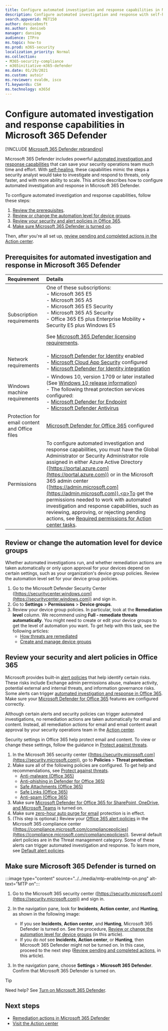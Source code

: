 ```yaml
---
title: Configure automated investigation and response capabilities in Microsoft 365 Defender
description: Configure automated investigation and response with self-healing in Microsoft 365 Defender
search.appverid: MET150
author: denisebmsft
ms.author: deniseb
manager: dansimp
audience: ITPro
ms.topic: how-to
ms.prod: m365-security
localization_priority: Normal
ms.collection: 
- M365-security-compliance
- m365initiative-m365-defender
ms.date: 01/29/2021
ms.custom: autoir
ms.reviewer: evaldm, isco
f1.keywords: CSH
ms.technology: m365d
---
```


# Configure automated investigation and response capabilities in Microsoft 365 Defender

[!INCLUDE [Microsoft 365 Defender rebranding](../includes/microsoft-defender.md)]

Microsoft 365 Defender includes powerful [automated investigation and response capabilities](mtp-autoir.md) that can save your security operations team much time and effort. With [self-healing](mtp-autoir.md#how-automated-investigation-and-self-healing-works), these capabilities mimic the steps a security analyst would take to investigate and respond to threats, only faster, and with more ability to scale. This article describes how to configure automated investigation and response in Microsoft 365 Defender.

To configure automated investigation and response capabilities, follow these steps:

1. [Review the prerequisites](#prerequisites-for-automated-investigation-and-response-in-microsoft-365-defender).
2. [Review or change the automation level for device groups](#review-or-change-the-automation-level-for-device-groups).
3. [Review your security and alert policies in Office 365](#review-your-security-and-alert-policies-in-office-365).
4. [Make sure Microsoft 365 Defender is turned on](#make-sure-microsoft-365-defender-is-turned-on).

Then, after you're all set up, [review pending and completed actions in the Action center](#review-pending-and-completed-actions-in-the-action-center).

## Prerequisites for automated investigation and response in Microsoft 365 Defender

|Requirement |Details |
|:----|:----|
|Subscription requirements |One of these subscriptions: <br/>- Microsoft 365 E5<br/>- Microsoft 365 A5<br/>- Microsoft 365 E5 Security<br/>- Microsoft 365 A5 Security<br/>- Office 365 E5 plus Enterprise Mobility + Security E5 plus Windows E5<p> See [Microsoft 365 Defender licensing requirements](https://docs.microsoft.com/microsoft-365/security/mtp/prerequisites?#licensing-requirements).|
|Network requirements |- [Microsoft Defender for Identity](https://docs.microsoft.com/azure-advanced-threat-protection/what-is-atp) enabled<br/>- [Microsoft Cloud App Security](https://docs.microsoft.com/cloud-app-security/what-is-cloud-app-security) configured<br/>- [Microsoft Defender for Identity integration](https://docs.microsoft.com/cloud-app-security/mdi-integration) |
|Windows machine requirements |- Windows 10, version 1709 or later installed (See [Windows 10 release information](https://docs.microsoft.com/windows/release-information/)) <br/>- The following threat protection services configured:<br/>- [Microsoft Defender for Endpoint](https://docs.microsoft.com/windows/security/threat-protection/microsoft-defender-atp/configure-endpoints)<br/>- [Microsoft Defender Antivirus](https://docs.microsoft.com/windows/security/threat-protection/windows-defender-antivirus/configure-windows-defender-antivirus-features) |
|Protection for email content and Office files |[Microsoft Defender for Office 365](https://docs.microsoft.com/microsoft-365/security/office-365-security/office-365-atp#configure-atp-policies) configured |
|Permissions | To configure automated investigation and response capabilities, you must have the Global Administrator or Security Administrator role assigned in either Azure Active Directory ([https://portal.azure.com](https://portal.azure.com)) or in the Microsoft 365 admin center ([https://admin.microsoft.com](https://admin.microsoft.com)).<p>To get the permissions needed to work with automated investigation and response capabilities, such as reviewing, approving, or rejecting pending actions, see [Required permissions for Action center tasks](mtp-action-center.md#required-permissions-for-action-center-tasks). |

## Review or change the automation level for device groups

Whether automated investigations run, and whether remediation actions are taken automatically or only upon approval for your devices depend on certain settings, such as your organization's device group policies. Review the automation level set for your device group policies.

1. Go to the Microsoft Defender Security Center ([https://securitycenter.windows.com](https://securitycenter.windows.com)) and sign in.
2. Go to **Settings** > **Permissions** > **Device groups**.
3. Review your device group policies. In particular, look at the **Remediation level** column. We recommend using **Full - remediate threats automatically**.  You might need to create or edit your device groups to get the level of automation you want. To get help with this task, see the following articles:
   - [How threats are remediated](https://docs.microsoft.com/windows/security/threat-protection/microsoft-defender-atp/automated-investigations#how-threats-are-remediated)
   - [Create and manage device groups](https://docs.microsoft.com/windows/security/threat-protection/microsoft-defender-atp/machine-groups)

## Review your security and alert policies in Office 365

Microsoft provides built-in [alert policies](https://docs.microsoft.com/microsoft-365/compliance/alert-policies) that help identify certain risks. These risks include Exchange admin permissions abuse, malware activity, potential external and internal threats, and information governance risks. Some alerts can trigger [automated investigation and response in Office 365](https://docs.microsoft.com/microsoft-365/security/office-365-security/office-365-air). Make sure your [Microsoft Defender for Office 365](https://docs.microsoft.com/microsoft-365/security/office-365-security/office-365-atp) features are configured correctly.

Although certain alerts and security policies can trigger automated investigations, no remediation actions are taken automatically for email and content. Instead, all remediation actions for email and email content await approval by your security operations team in the [Action center](mtp-action-center.md).

Security settings in Office 365 help protect email and content. To view or change these settings, follow the guidance in [Protect against threats](https://docs.microsoft.com/microsoft-365/security/office-365-security/protect-against-threats).

1. In the Microsoft 365 security center ([https://security.microsoft.com](https://security.microsoft.com)), go to **Policies** > **Threat protection**.
2. Make sure all of the following policies are configured. To get help and recommendations, see [Protect against threats](https://docs.microsoft.com/microsoft-365/security/office-365-security/protect-against-threats).
   - [Anti-malware (Office 365)](https://docs.microsoft.com/microsoft-365/security/office-365-security/protect-against-threats#part-1---anti-malware-protection)
   - [Anti-phishing in Defender for Office 365)](https://docs.microsoft.com/microsoft-365/security/office-365-security/protect-against-threats#part-2---anti-phishing-protection)
   - [Safe Attachments (Office 365)](https://docs.microsoft.com/microsoft-365/security/office-365-security/protect-against-threats#atp-safe-attachments-policies)
   - [Safe Links (Office 365)](https://docs.microsoft.com/microsoft-365/security/office-365-security/protect-against-threats#atp-safe-links-policies)
   - [Anti-spam (Office 365)](https://docs.microsoft.com/microsoft-365/security/office-365-security/protect-against-threats#part-3---anti-spam-protection)
3. Make sure [Microsoft Defender for Office 365 for SharePoint, OneDrive, and Microsoft Teams](https://docs.microsoft.com/microsoft-365/security/office-365-security/protect-against-threats#part-5---turn-on-atp-for-sharepoint-onedrive-and-microsoft-teams-workloads) is turned on.
4. Make sure [zero-hour auto purge for email](https://docs.microsoft.com/microsoft-365/security/office-365-security/protect-against-threats#zero-hour-auto-purge-for-email-in-eop) protection is in effect.
5. (This step is optional.) Review your [Office 365 alert policies](https://docs.microsoft.com/microsoft-365/compliance/alert-policies) in the Microsoft 365 compliance center ([https://compliance.microsoft.com/compliancepolicies](https://compliance.microsoft.com/compliancepolicies)). Several default alert policies are in the Threat management category. Some of these alerts can trigger automated investigation and response. To learn more, see [Default alert policies](https://docs.microsoft.com/microsoft-365/compliance/alert-policies?#default-alert-policies).

## Make sure Microsoft 365 Defender is turned on

:::image type="content" source="../../media/mtp-enable/mtp-on.png" alt-text="MTP on":::

1. Go to the Microsoft 365 security center ([https://security.microsoft.com](https://security.microsoft.com)) and sign in.
2. In the navigation pane, look for **Incidents**, **Action center**, and **Hunting**, as shown in the following image:
   - If you see **Incidents**, **Action center**, and **Hunting**, Microsoft 365 Defender is turned on. See the procedure, [Review or change the automation level for device groups](#review-or-change-the-automation-level-for-device-groups) (in this article).
   - If you do *not* see **Incidents**, **Action center**, or **Hunting**, then Microsoft 365 Defender might not be turned on. In this case, proceed to the next step ([Review pending and completed actions](#review-pending-and-completed-actions-in-the-action-center), in this article).

3. In the navigation pane, choose **Settings** > **Microsoft 365 Defender**. Confirm that Microsoft 365 Defender is turned on. 

> [!TIP]
> Need help? See [Turn on Microsoft 365 Defender](https://docs.microsoft.com/microsoft-365/security/mtp/mtp-enable).

## Next steps

- [Remediation actions in Microsoft 365 Defender](mtp-remediation-actions.md)
- [Visit the Action center](mtp-action-center.md)
